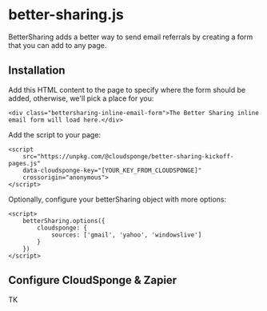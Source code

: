 # better-sharing.js

BetterSharing adds a better way to send email referrals by creating a form that you can add to any page.

## Installation

Add this HTML content to the page to specify where the form should be added, otherwise, we'll pick a place for you:

    <div class="bettersharing-inline-email-form">The Better Sharing inline email form will load here.</div>

Add the script to your page:

    <script
        src="https://unpkg.com/@cloudsponge/better-sharing-kickoff-pages.js"
        data-cloudsponge-key="[YOUR_KEY_FROM_CLOUDSPONGE]"
        crossorigin="anonymous">
    </script>

Optionally, configure your betterSharing object with more options:

    <script>
        betterSharing.options({
            cloudsponge: {
                sources: ['gmail', 'yahoo', 'windowslive']
            }
        })
    </script>

## Configure CloudSponge & Zapier

TK
